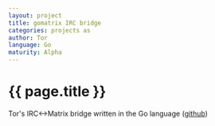 ```yaml
---
layout: project
title: gomatrix IRC bridge
categories: projects as
author: Tor
language: Go
maturity: Alpha
---
```


# {{ page.title }}
Tor's IRC<->Matrix bridge written in the Go language ([github](https://github.com/torhve/gomirc))
